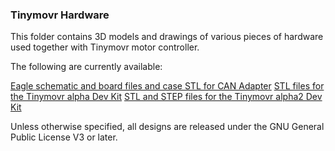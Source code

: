 ### Tinymovr Hardware

This folder contains 3D models and drawings of various pieces of hardware used together with Tinymovr motor controller.

The following are currently available:

[Eagle schematic and board files and case STL for CAN Adapter](./CANine/)
[STL files for the Tinymovr alpha Dev Kit](./DevKit_alpha/)
[STL and STEP files for the Tinymovr alpha2 Dev Kit](./DevKit_alpha2/)

Unless otherwise specified, all designs are released under the GNU General Public License V3 or later.